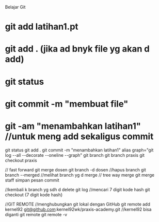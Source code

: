 Belajar Git
# git add latihan1.pt
# git add . (jika ad bnyk file yg akan d add)
# git status
# git commit -m "membuat file"
# git -am "menambahkan latihan1" //untuk meng add sekaligus commit

git status
git add .
git commit -m "menambahkan latihan1"
alias graph="git log --all --decorate --oneline --graph"
git branch
git branch praxis
git checkout praxis 

// fast forward
git merge dosen
git branch -d dosen //hapus branch
git branch --merged //melihat branch yg d merge
// tree way merge
git merge staff 
simpan pesan commit

//kembali k branch yg sdh d delete
git log //mencari 7 digit kode hash
git checkout {7 digit kode hash}

//GIT REMOTE //menghubungkan git lokal dengan GitHub
git remote add kernel92 git@github.com:kernel92wk/praxis-academy.git //kernel92 bisa diganti
git remote
git remote -v
